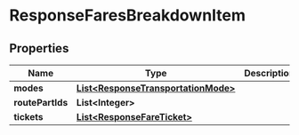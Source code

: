

# ResponseFaresBreakdownItem

## Properties

Name | Type | Description | Notes
------------ | ------------- | ------------- | -------------
**modes** | [**List&lt;ResponseTransportationMode&gt;**](ResponseTransportationMode.md) |  | 
**routePartIds** | **List&lt;Integer&gt;** |  | 
**tickets** | [**List&lt;ResponseFareTicket&gt;**](ResponseFareTicket.md) |  | 




